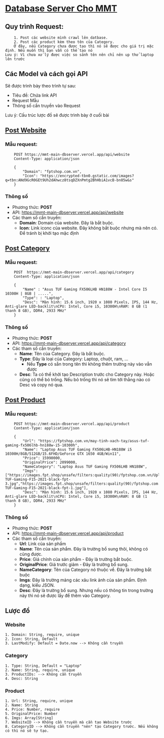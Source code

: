# [Database Server Cho MMT](https://mmt-main-dbserver.vercel.app/)

## Quy trình Request:

        1. Post các website mình crawl lên datbase.
        2. Post các product kèm theo tên của Category.
        Ở đây, nếu Category chưa được tạo thì nó sẽ được cho giá trị mặc định. Nếu muốn thì bạn vẫn có thể tạo nó
    Lưu ý: Vì chưa xử lý được việc so sánh tên nên chỉ nên up thử laptop lên trước

## Các Model và cách gọi API

Sẽ được trình bày theo trình tự sau:

- Tiêu đề: Chứa link API
- Request Mẫu
- Thông số cần truyền vào Request

Lưu ý: Cấu trúc lược đồ sẽ được trình bày ở cuối bài

## [Post Website](https://mmt-main-dbserver.vercel.app/api/website)

### Mẫu request:

        POST https://mmt-main-dbserver.vercel.app/api/website
        Content-Type: application/json

        {
            "Domain": "fptshop.com.vn",
            "Icon": "https://encrypted-tbn0.gstatic.com/images?q=tbn:ANd9GcR0GEt9Uh2dAhwcz8tsqDZXnPmtg2BhHbiA1vcB-bn85w&s"
        }

### Thông số

- Phương thức: **POST**
- API: https://mmt-main-dbserver.vercel.app/api/website
- Các tham số cần truyền:
  - **Domain**: Domain của website. Đây là bắt buộc.
  - **Icon**: Link iconc của website. Đây không bắt buộc nhưng mà nên có. Để tránh bị khởi tạo mặc định

## [Post Category](https://mmt-main-dbserver.vercel.app/api/category)

### Mẫu request:

        POST  https://mmt-main-dbserver.vercel.app/api/category
        Content-Type: application/json

        {
            "Name" : "Asus TUF Gaming FX506LHB HN188W - Intel Core I5 10300H | 8GB | .....",
            "Type": : "Laptop",
            "Desc": "Màn hình: 15.6 inch, 1920 x 1080 Pixels, IPS, 144 Hz, Anti-glare LED-backlit\nCPU: Intel, Core i5, 10300H\nRAM: 8 GB (1 thanh 8 GB), DDR4, 2933 MHz"
        }

### Thông số

- Phương thức: **POST**
- API: https://mmt-main-dbserver.vercel.app/api/category
- Các tham số cần truyền:
  - **Name**: Tên của Category. Đây là bắt buộc.
  - **Type**: Đây là loại của Category: Laptop, chuột, ram, ...
    - Nếu **Type** có sẵn trong tên thì không thêm trường này vào vẫn được
  - **Desc**: Ta có thể khởi tạo Description trước cho Category này. Hoặc cũng có thể bỏ trống. Nếu bỏ trống thì nó sẽ tìm tới thằng nào có Desc và copy nó qua.

## [Post Product](https://mmt-main-dbserver.vercel.app/api/product)

### Mẫu request:

        POST https://mmt-main-dbserver.vercel.app/api/product
        Content-Type: application/json

        {
            "Url": "https://fptshop.com.vn/may-tinh-xach-tay/asus-tuf-gaming-fx506lhb-hn188w-i5-10300h",
            "Name": "Laptop Asus TUF Gaming FX506LHB-HN188W i5 10300H/8GB/512GB/15.6FHD/GeForce GTX 1650 4GB/Win11",
            "Price": 15990000,
            "OriginalPrice": 2099000,
            "NameCategory": "Laptop Asus TUF Gaming FX506LHB HN188W",
            "Imgs": ["https://images.fpt.shop/unsafe/filters:quality(90)/fptshop.com.vn/Uploads/images/2015/0511/ASUS-TUF-Gaming-F15-2021-black-fpt-3.jpg","https://images.fpt.shop/unsafe/filters:quality(90)/fptshop.com.vn/Uploads/images/2015/0511/ASUS-TUF-Gaming-F15-2021-black-fpt-1.jpg"],
            "Desc": "Màn hình: 15.6 inch, 1920 x 1080 Pixels, IPS, 144 Hz, Anti-glare LED-backlit\nCPU: Intel, Core i5, 10300H\nRAM: 8 GB (1 thanh 8 GB), DDR4, 2933 MHz"
        }

### Thông số

- Phương thức: **POST**
- API: https://mmt-main-dbserver.vercel.app/api/product
- Các tham số cần truyền:
  - **Url**: Link của sản phẩm
  - **Name**: Tên của sản phẩm. Đây là trường bổ sung thôi, không có cũng được.
  - **Price**: Giá chính của sản phẩm - Đây là trường bắt buộc.
  - **OriginalPrice**: Giá trước giảm - Đây là trường bổ sung.
  - **NameCategory**: Tên của Category nó thuộc về. Đây là trường bắt buộc
  - **Imgs**: Đây là trường mảng các xâu link ảnh của sản phẩm. Định dạng, kiểu JSON.
  - **Desc**: Đây là trường bổ sung. Nhưng nếu có thông tin trong trường này thì nó sẽ được lấy để thêm vào Category.

## Lược đồ

### Website

    1. Domain: String, require, unique
    2. Icon: String, Default
    3. LastModify: Default = Date.now --> Không cần truyền

### Category

    1. Type: String, Default = "Laptop"
    2. Name: String, require, unique
    3. ProductIDs: --> Không cần truyền
    4. Desc: String

### Product

    1. Url: String, require, unique
    2. Name: String
    4. Price: Number, require
    5. OriginalPrice: Number
    6. Imgs: Array[String]
    7. WebsiteID --> Không cần truyền mà cần tạo Website trước
    8. CategoryID --> Không cần truyền "nên" tạo Category trước. Nếu không có thì nó sẽ tự tạo.
